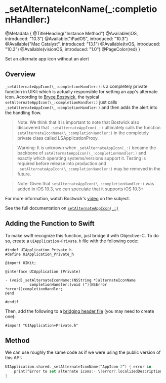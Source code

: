 # \_setAlternateIconName(\_:completionHandler:)

@Metadata {
    @TitleHeading("Instance Method")
    @Available(iOS, introduced: "10.3")
    @Available("iPadOS", introduced: "10.3")
    @Available("Mac Catalyst", introduced: "13.1")
    @Available(tvOS, introduced: "10.2")
    @Available(visionOS, introduced: "1.0")
    @PageColor(red)
}

Set an alternate app icon without an alert

## Overview

`_setAlternateAppIcon(\_:completionHandler:)` is a completely private function in UIKit which is actually responsible for setting an app's alternate icon. According to [Bryce Bostwick](https://bryce.co), the typical `setAlternateAppIcon(\_:completionHandler:)` just calls `_setAlternateAppIcon(\_:completionHandler:)` and then adds the alert into the handling flow. 

> Note: We think that it is important to note that Bostwick also discovered that `_setAlternateAppIcon(_:)` ultimately calls the function `setAlternateIconName(\_:completionHandler:)` in the completely private class called LSApplicationProxy.

> Warning: It is unknown when `_setAlternateAppIcon(_:)` became the backbone of `setAlternateAppIcon(\_:completionHandler:)` and exactly which operating systems/versions support it. Testing is required before release into production and `_setAlternateAppIcon(\_:completionHandler:)` may be removed in the future. 

> Note: Given that `setAlternateAppIcon(\_:completionHandler:)` was added in iOS 10.3, we can speculate that it supports iOS 10.3+ 

For more information, watch Bostwick's [video](https://www.youtube.com/watch?v=KDVibKGtSVI) on the subject.

See the full documentation on [`setAlternateAppIcon(_:)`](https://developer.apple.com/documentation/uikit/uiapplication/2806818-setalternateiconname)

## Adding the Function to Swift

To make swift recognize this function, just bridge it with Objective-C. To do so, create a `UIApplication+Private.h` file with the following code: 
```objc
#indef UIApplication_Private_h
#define UIApplication_Private_h

@import UIKit;

@interface UIApplication (Private)

- (void)_setAlternateIconName:(NSString *)alternateIconName
           completionHandler:(void (^)(NSError *error))completionHandler;
@end

#endif
```
Then, add the following  to a [bridging header file](https://developer.apple.com/documentation/swift/importing-objective-c-into-swift) (you may need to create one):
```objc
#import "UIApplication+Private.h"
```

## Method

We can use roughly the same code as if we were using the public version of this API:
```swift
UIApplication.shared._setAlternateIconName(“AppIcon-2”) { error in
    print(“Error to set alternate icons:- \(error?.localizedDescription)”)
}
```
